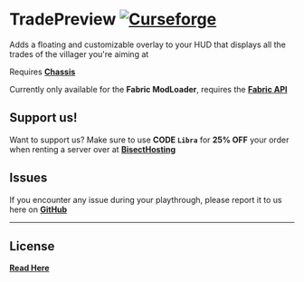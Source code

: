 # TradePreview [![Curseforge](http://cf.way2muchnoise.eu/987595.svg)](https://www.curseforge.com/minecraft/mc-mods/tradepreview)

Adds a floating and customizable overlay to your HUD that displays all the trades of the villager you're aiming at

Requires [**Chassis**](https://github.com/EvergoodTeam/Chassis)

Currently only available for the **Fabric ModLoader**, requires the [**Fabric API**](https://www.curseforge.com/minecraft/mc-mods/fabric-api)

## Support us!
Want to support us? Make sure to use **CODE `Libra`** for **25% OFF** your order when renting a server over at [**BisectHosting**](https://www.bisecthosting.com/Libra)

## Issues
If you encounter any issue during your playthrough, please report it to us here on [**GitHub**](https://github.com/EvergoodTeam/TradePreview/issues)

***

## License
[**Read Here**](https://github.com/EvergoodTeam/TradePreview/blob/main/LICENSE)
